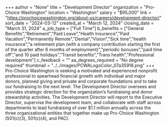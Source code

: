 +++
author = "None"
title = "Development Director"
organization = "Pro-Choice Washington"
location = "Washington"
salary = "$95,000"
link = "https://prochoicewashington.org/about-us/careers/development-director/"
sort_date = "2024-03-12"
created_at = "March 12, 2024"
closing_date = "March 31, 2024"
a_job_type = ["Full Time"]
b_benefits = ["General Benefits","Retirement","Paid Leave","Health Insurance","Paid Vacation","Permanently Remote","Dental","Vision","Sick time","health insurance","a retirement plan (with a company contribution starting the first of the quarter after 6 months of employment)","periodic bonuses","paid time off","and 10 paid holidays","Transit benefits","Trans health","Professional development"]
c_feedback = ""
aa_degrees_required = "No degree required"
thumbnail = "../../images/PCWALogoColor_07a35918.png"
+++
Pro-Choice Washington is seeking a motivated and experienced nonprofit professional to spearhead financial growth with individual and major donors, planned giving and private and corporate foundations and to take our fundraising to the next level. The Development Director oversees and provides strategic direction for the organization’s fundraising and donor stewardship activities. The Development Director will report to the Executive Director,  supervise the development team, and collaborate with staff across departments to lead fundraising of over $1.1 million annually across the three organizational entities that together make up Pro-Choice Washington (501(c)(3), 501(c)(4), and PAC).  